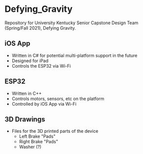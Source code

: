 # Defying_Gravity
Repository for University Kentucky Senior Capstone Design Team (Spring/Fall 2021), Defying Gravity.

## iOS App
  - Written in C# for potential multi-platform support in the future
  - Designed for iPad
  - Controls the ESP32 via Wi-Fi
  
## ESP32
  - Written in C++
  - Controls motors, sensors, etc on the platform
  - Controlled by iOS App via Wi-Fi

## 3D Drawings
  - Files for the 3D printed parts of the device
     - Left Brake "Pads"
     - Right Brake "Pads"
     - Washer (?)
